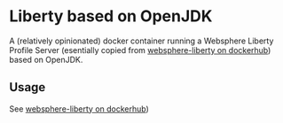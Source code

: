 # Liberty based on OpenJDK
A (relatively opinionated) docker container running a Websphere Liberty Profile Server (esentially copied from [websphere-liberty on dockerhub](https://hub.docker.com/_/websphere-liberty/])) based on OpenJDK.

## Usage
See [websphere-liberty on dockerhub](https://hub.docker.com/_/websphere-liberty/]))